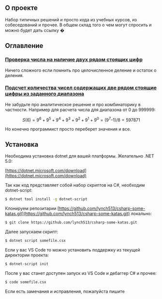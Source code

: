 ## О проекте

Набор типичных решений и просто кода из учебных курсов, из собеседований и прочее. В общем склад того о чем могут спросить и можно будет дать ссылку �

## Оглавление

### [Проверка числа на наличие двух рядом стоящих цифр](https://github.com/lynch513/csharp-some-katas/blob/master/CheckNumberForAdjacentDigits.csx)

Ничего сложного если помнить про целочисленное деление и остаток о деления.

### [Подсчет количества чисел содержащих две рядом стоящие цифры из заданного диапазона](https://github.com/lynch513/csharp-some-katas/blob/master/AdjancentDigitsRangeCounter.csx)

Не забудьте про аналитическое решение и про комбинаторику в частности. Например для расчета числа для диапазона от 0 до 999999:

```math
S(6) = 9^6 + 9^5 + 9^4 + 9^3 + 9^2 +9^1 + 9^0 = (9^7–1)/8 = 597 871 
```

Но конечно программист просто переберет значения и все.

## Установка

Необходима установка dotnet для вашей платформы. Желательно .NET 5.0:

[https://dotnet.microsoft.com/download](https://dotnet.microsoft.com/download)

Так как код представляет собой набор скриптов на C#, необходим dotnet-script:

```bash
$ dotnet tool install -g dotnet-script
```

Клонируем репозитарии [https://github.com/lynch513/csharp-some-katas.git](https://github.com/lynch513/csharp-some-katas.git) локально:

```bash
$ git clone https://github.com/lynch513/csharp-some-katas.git
```

Далее запускаем скрипт:

```bash
$ dotnet script somefile.csx
```

Если у вас VS Code то можно установить поддержку из текущей директории проекта:

```bash
$ dotnet-script init
```

После у вас станет доступен запуск из VS Code и дебаггер C# и прочee:

```bash
$ code somefile.csx
```

Если есть замечания и исправления, пожалуйста пишите

